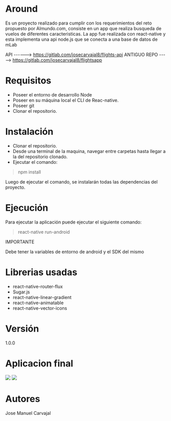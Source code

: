 # Around

Es un proyecto realizado para cumplir con los requerimientos del reto propuesto por Almundo.com, consiste en un app que
realiza busqueda de vuelos de diferentes caracteristicas. La app fue realizada con react-native y esta implementa una api
node.js que se conecta a una base de datos de mLab

API ------> https://gitlab.com/josecarvajal8/flights-api
ANTIGUO REPO -----> https://gitlab.com/josecarvajal8/flightsapp

# Requisitos

- Poseer el entorno de desarrollo Node
- Poseer en su máquina local el CLI de Reac-native.
- Poseer git
- Clonar el repositorio.

# Instalación

- Clonar el repositorio.
- Desde una terminal de la maquina, navegar entre carpetas hasta llegar a la del repositorio clonado.
- Ejecutar el comando:

> npm install

Luego de ejecutar el comando, se instalarán todas las dependencias del proyecto.

# Ejecución

Para ejecutar la aplicación puede ejecutar el siguiente comando:

> react-native run-android

IMPORTANTE

Debe tener  la variables de entorno de android y el SDK del mismo

# Librerias usadas

- react-native-router-flux
- Sugar.js
- react-native-linear-gradient
- react-native-animatable
- react-native-vector-icons

# Versión

1.0.0

# Aplicacion final
![](https://media.giphy.com/media/kwCKVHcfAIhvooOgAS/giphy.gif) ![](https://media.giphy.com/media/iqkL1Cm1IS9E1P3nvC/giphy.gif) 


# Autores

Jose Manuel Carvajal



